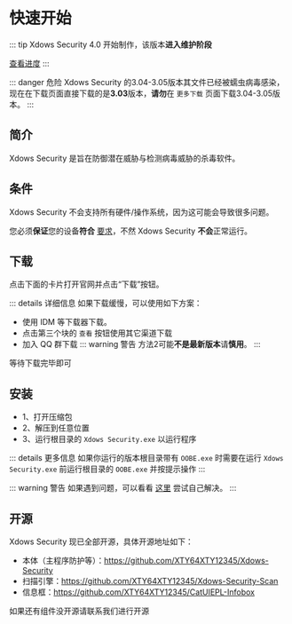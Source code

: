 # 快速开始

::: tip
Xdows Security 4.0 开始制作，该版本**进入维护阶段**

[查看进度](/zh/Xdows-Security-4/get-started.html)
:::

::: danger 危险
Xdows Security 的3.04-3.05版本其文件已经被蠕虫病毒感染，现在在下载页面直接下载的是**3.03**版本，**请勿**在 `更多下载` 页面下载3.04-3.05版本。
:::

## 简介

Xdows Security 是旨在防御潜在威胁与检测病毒威胁的杀毒软件。

## 条件

Xdows Security 不会支持所有硬件/操作系统，因为这可能会导致很多问题。

您必须**保证**您的设备**符合** [要求][sys]，不然 Xdows Security **不会**正常运行。

## 下载

点击下面的卡片打开官网并点击“下载”按钮。

<Linkcard url="https://xty64xty12345.github.io/xdows安全/download.html" title="下载 Xdows Security" description="https://xty64xty12345.github.io/xdows安全/download.html" logo="/logo.svg"/>

::: details 详细信息
如果下载缓慢，可以使用如下方案：

 - 使用 IDM 等下载器下载。
 - 点击第三个块的 `查看` 按钮使用其它渠道下载
 - 加入 QQ 群下载
::: warning 警告
方法2可能**不是最新版本**请**慎用**。
:::

等待下载完毕即可

## 安装

 - 1、打开压缩包
 - 2、解压到任意位置
 - 3、运行根目录的 `Xdows Security.exe` 以运行程序

::: details 更多信息
如果你运行的版本根目录带有 `OOBE.exe` 时需要在运行 `Xdows Security.exe` 前运行根目录的 `OOBE.exe` 并按提示操作
:::

::: warning 警告
如果遇到问题，可以看看 [这里][help] 尝试自己解决。
:::

## 开源

Xdows Security 现已全部开源，具体开源地址如下：

 - 本体（主程序防护等）：https://github.com/XTY64XTY12345/Xdows-Security
 - 扫描引擎：https://github.com/XTY64XTY12345/Xdows-Security-Scan
 - 信息框：https://github.com/XTY64XTY12345/CatUIEPL-Infobox

如果还有组件没开源请联系我们进行开源


[help]: /Xdows-Security/help
[sys]: /Xdows-Security/system
